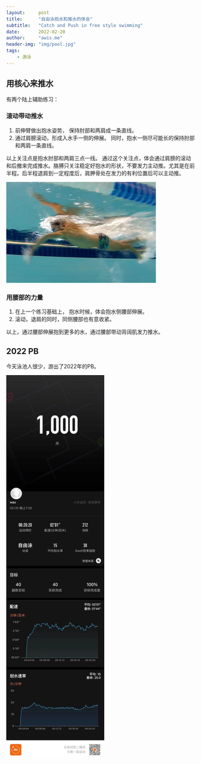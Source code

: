 ```yaml
---
layout:     post
title:      "自由泳抱水和推水的体会"
subtitle:   "Catch and Push in free style swimming"
date:       2022-02-20
author:     "awis.me"
header-img: "img/pool.jpg"
tags:
    - 游泳
---
```


## 用核心来推水

有两个陆上辅助练习：

### 滚动带动推水

1. 前伸臂做出抱水姿势， 保持肘部和两肩成一条直线。 
2. 通过肩膀滚动，形成入水手一侧的伸展。 同时，抱水一侧尽可能长的保持肘部和两肩一条直线。

以上关注点是抱水肘部和两肩三点一线。 通过这个关注点，体会通过肩膀的滚动和后撤来完成推水。胳膊只关注稳定好抱水的形状，不要发力主动推。尤其是在前半程。后半程退肩到一定程度后，肩胛骨处在发力的有利位置后可以主动推。

![picture 8](/img/1645379684056.png)  

### 用腰部的力量

1. 在上一个练习基础上， 抱水时候，体会抱水侧腰部伸展。
2. 滚动，退肩的同时，同侧腰部也有意收紧。

以上，通过腰部伸展抱到更多的水，通过腰部带动背阔肌发力推水。

## 2022 PB

今天泳池人很少，游出了2022年的PB。

![picture 7](/img/1645379263467.jpeg)  
